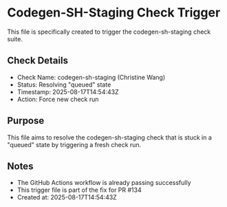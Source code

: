 # Codegen-SH-Staging Check Trigger

This file is specifically created to trigger the codegen-sh-staging check suite.

## Check Details
- Check Name: codegen-sh-staging (Christine Wang)
- Status: Resolving "queued" state
- Timestamp: 2025-08-17T14:54:43Z
- Action: Force new check run

## Purpose
This file aims to resolve the codegen-sh-staging check that is stuck in a "queued" state by triggering a fresh check run.

## Notes
- The GitHub Actions workflow is already passing successfully
- This trigger file is part of the fix for PR #134
- Created at: 2025-08-17T14:54:43Z


